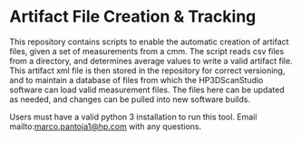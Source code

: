 # Artifact File Creation & Tracking

This repository contains scripts to enable the automatic creation of artifact files, given a set of measurements from a cmm. The script reads csv files from a directory, and determines average values to write a valid artifact file. This artifact xml file is then stored in the repository for correct versioning, and to maintain a database of files from which the HP3DScanStudio software can load valid measurement files. The files here can be updated as needed, and changes can be pulled into new software builds. 

Users must have a valid python 3 installation to run this tool. Email mailto:marco.pantoja1@hp.com with any questions.
